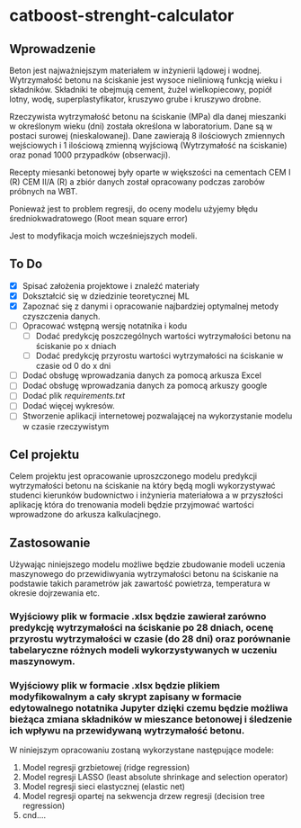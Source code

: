 # catboost-strenght-calculator

## Wprowadzenie

Beton jest najważniejszym materiałem w inżynierii lądowej i wodnej. Wytrzymałość betonu na ściskanie jest wysoce nieliniową funkcją wieku i składników. Składniki te obejmują cement, żużel wielkopiecowy, popiół lotny, wodę, superplastyfikator, kruszywo grube i kruszywo drobne.

Rzeczywista wytrzymałość betonu na ściskanie (MPa) dla danej mieszanki w określonym wieku (dni) została określona w laboratorium. Dane są w postaci surowej (nieskalowanej). Dane zawierają 8 ilościowych zmiennych wejściowych i 1 ilościową zmienną wyjściową (Wytrzymałość na ściskanie) oraz ponad 1000 przypadków (obserwacji).

Recepty miesanki betonowej były oparte w większości na cementach CEM I (R) CEM II/A (R) a zbiór danych został opracowany podczas zarobów próbnych na WBT.

Ponieważ jest to problem regresji, do oceny modelu użyjemy błędu średniokwadratowego (Root mean square error)

Jest to modyfikacja moich wcześniejszych modeli. 

## To Do

- [x] Spisać założenia projektowe i znaleźć materiały
- [x] Dokształcić się w dziedzinie teoretycznej ML
- [x] Zapoznać się z danymi i opracowanie najbardziej optymalnej metody czyszczenia danych.
- [ ] Opracować wstępną wersję notatnika i kodu
  - [ ] Dodać predykcję poszczególnych wartości wytrzymałości betonu na ściskanie po x dniach
  - [ ] Dodać predykcję przyrostu wartości wytrzymałości na ściskanie w czasie od 0 do x dni
- [ ] Dodać obsługę wprowadzania danych za pomocą arkusza Excel
- [ ] Dodać obsługę wprowadzania danych za pomocą arkuszy google
- [ ] Dodać plik *requirements.txt*
- [ ] Dodać więcej wykresów.
- [ ] Stworzenie aplikacji internetowej pozwalającej na wykorzystanie modelu w czasie rzeczywistym

## Cel projektu

Celem projektu jest opracowanie uproszczonego modelu predykcji wytrzymałości betonu na ściskanie na który będą mogli wykorzystywać studenci kierunków budownictwo i inżynieria materiałowa a w przyszłości aplikację która do trenowania modeli będzie przyjmować wartości wprowadzone do arkusza kalkulacjnego.

## Zastosowanie

Używając niniejszego modelu możliwe będzie zbudowanie modeli uczenia maszynowego do przewidiwyania wytrzymałości betonu na ściskanie na podstawie takich parametrów jak zawartość powietrza, temperatura w okresie dojrzewania etc. 

### Wyjściowy plik w formacie .xlsx będzie zawierał zarówno predykcję wytrzymałości na ściskanie po 28 dniach, ocenę przyrostu wytrzymałości w czasie (do 28 dni) oraz porównanie tabelaryczne różnych modeli wykorzystywanych w uczeniu maszynowym. 

### Wyjściowy plik w formacie .xlsx będzie plikiem modyfikowalnym a cały skrypt zapisany w formacie edytowalnego notatnika Jupyter dzięki czemu będzie możliwa bieżąca zmiana składników w mieszance betonowej i śledzenie ich wpływu na przewidywaną wytrzymałość betonu.

W niniejszym opracowaniu zostaną wykorzystane następujące modele:
1. Model regresji grzbietowej (ridge regression)
2. Model regresji LASSO (least absolute shrinkage and selection operator)
3. Model regresji sieci elastycznej (elastic net)
4. Model regresji opartej na sekwencja drzew regresji (decision tree regression)
5. cnd....

